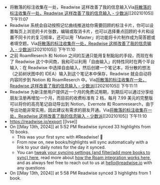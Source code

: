 - 将散落的标注收集在一处，Readwise 这样改善了我的信息输入Via[将散落的标注收集在一处，Readwise 这样改善了我的信息输入 - 少数派](https://sspai.com/post/63879)[[20210105]] 下午11:07
- Readwise 系统会自动按照记忆曲线推送给你需要回顾的标注卡片，你可以设置每页上浏览的卡片张数，编辑或取消卡片，也可以选择重点回顾的卡片和设置不同卡片的复习频率，还可以用「Master」的功能将卡片制作成为简答题或者填空题。Via[将散落的标注收集在一处，Readwise 这样改善了我的信息输入 - 少数派](https://sspai.com/post/63879)[[20210105]] 下午11:10
- 之前 RoamReserch 和 Notion 之间的互通只能用复制黏贴的手段，而现在有了 Readwise 这个中间商，我和可以利用「自由输入」的特性同时在两个平台输入：在 Readwise 中选择自由输入，然后创建一个笔记本，将分散的想法（之前树状图中的 IDEA）输入到这个笔记本中保存，Readwise 就会自动将内容同步到 Notion 和 RoamReserch 中。Via[将散落的标注收集在一处，Readwise 这样改善了我的信息输入 - 少数派](https://sspai.com/post/63879)[[20210105]] 下午11:11
- Readwise 为新注册用户提供近一个月的免费试用期，到期后可以通过分享给朋友注册再增加一个月，而目前的收费标准有 2 档，每月 7.99 美元的完整版可以将你的高亮笔记自动导出到 Notion，Evernote 和 Roamresearch，由于导出功能非常实用，因此建议有需求的朋友开通。Via[将散落的标注收集在一处，Readwise 这样改善了我的信息输入 - 少数派](https://sspai.com/post/63879)[[20210105]] 下午11:10
- https://readwise.io/export [[lvse]]
- On [[May 13th, 2024]] at 5:52 PM Readwise synced 33 highlights from 10 books.
    - This was your first sync with #Readwise! 🎉
    - From now on, new books/highlights will sync automatically with a link to your daily notes for the day it synced.
    - You can [tweak your syncing settings (and filter/add more books to sync) here](https://readwise.io/export/roam/preferences), read more about [how the Roam integration works here](https://help.readwise.io/roam), and as always feel free to reach out to us at hello@readwise.io with any questions
- On [[May 13th, 2024]] at 5:58 PM Readwise synced 3 highlights from 1 book.
